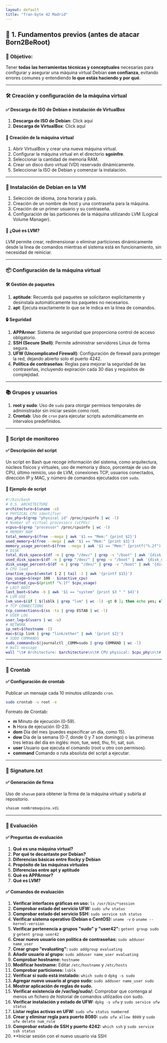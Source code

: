 ```yaml
---
layout: default
title: "fran-byte 42 Madrid"
---
```


## 🔹 1. Fundamentos previos (antes de atacar Born2BeRoot)

### 📌 Objetivo:

Tener **todas las herramientas técnicas y conceptuales** necesarias para configurar y asegurar una máquina virtual Debian **con confianza**, evitando errores comunes y entendiendo **lo que estás haciendo y por qué**.

---

### 🛠️ Creación y configuración de la máquina virtual

#### ✅ Descarga de ISO de Debian e instalación de VirtualBox

1. **Descarga de ISO de Debian**: Click aquí
2. **Descarga de VirtualBox**: Click aquí

#### 🔧 Creación de la máquina virtual

1. Abrir VirtualBox y crear una nueva máquina virtual.
2. Configurar la máquina virtual en el directorio **sgoinfre**.
3. Seleccionar la cantidad de memoria RAM.
4. Crear un disco duro virtual (VDI) reservado dinámicamente.
5. Seleccionar la ISO de Debian y comenzar la instalación.

---

### 🧱 Instalación de Debian en la VM

1. Selección de idioma, zona horaria y país.
2. Creación de un nombre de host y una contraseña para la máquina.
3. Creación de un primer usuario y su contraseña.
4. Configuración de las particiones de la máquina utilizando LVM (Logical Volume Manager).

#### 🧪 ¿Qué es LVM?

LVM permite crear, redimensionar o eliminar particiones dinámicamente desde la línea de comandos mientras el sistema está en funcionamiento, sin necesidad de reiniciar.

---

### 📦 Configuración de la máquina virtual

#### 🛠️ Gestión de paquetes

1. **aptitude**: Recuerda qué paquetes se solicitaron explícitamente y desinstala automáticamente los paquetes no necesarios.
2. **apt**: Ejecuta exactamente lo que se le indica en la línea de comandos.

#### 🔒 Seguridad

1. **APPArmor**: Sistema de seguridad que proporciona control de acceso obligatorio.
2. **SSH (Secure Shell)**: Permite administrar servidores Linux de forma segura.
3. **UFW (Uncomplicated Firewall)**: Configuración de firewall para proteger la red, dejando abierto solo el puerto 4242.
4. **Política de contraseñas**: Reglas para mejorar la seguridad de las contraseñas, incluyendo expiración cada 30 días y requisitos de complejidad.

---

### 📚 Grupos y usuarios

1. **root y sudo**: Uso de `sudo` para otorgar permisos temporales de administrador sin iniciar sesión como root.
2. **Crontab**: Uso de `cron` para ejecutar scripts automáticamente en intervalos predefinidos.

---

### 🧬 Script de monitoreo

#### ✅ Descripción del script

Un script en Bash que recoge información del sistema, como arquitectura, núcleos físicos y virtuales, uso de memoria y disco, porcentaje de uso de CPU, último reinicio, uso de LVM, conexiones TCP, usuarios conectados, dirección IP y MAC, y número de comandos ejecutados con `sudo`.

#### 🧪 Ejemplo de script

```bash
#!/bin/bash
# O.S. ARCHITECTURE
architecture=$(uname -a)
# PHYSICAL CPU identifier
cpu_phy=$(grep "physical id" /proc/cpuinfo | wc -l)
# Number of virtual processors (vCPUs)
vcpus=$(grep "processor" /proc/cpuinfo | wc -l)
# MEMORY RAM
total_memory=$(free --mega | awk '$1 == "Mem:" {print $2}')
used_memory=$(free --mega | awk '$1 == "Mem:" {print $3}')
memory_usage_percent=$(free --mega | awk '$1 == "Mem:" {printf("%.2f"), $3/$2*100}')
# DISK
total_disk_space=$(df -m | grep "/dev/" | grep -v "/boot" | awk '{disk_t += $2} END {printf ("%.1fGb\n"), disk_t/1024}')
used_disk_space=$(df -m | grep "/dev/" | grep -v "/boot" | awk '{disk_u += $3} END {print disk_u}')
disk_usage_percent=$(df -m | grep "/dev/" | grep -v "/boot" | awk '{disk_u += $3} {disk_t += $2} END {printf("%d"), disk_u/disk_t*100}')
# CPU load
inactive_cpu=$(vmstat 1 2 | tail -1 | awk '{printf $15}')
cpu_usage=$(expr 100 - $inactive_cpu)
formatted_cpu=$(printf "%.1f" $cpu_usage)
# LAST BOOT
last_boot=$(who -b | awk '$1 == "system" {print $3 " " $4}')
# LVM USE
lvm_use=$(if [ $(lsblk | grep "lvm" | wc -l) -gt 0 ]; then echo yes; else echo no; fi)
# TCP CONNECTIONS
tcp_connections=$(ss -ta | grep ESTAB | wc -l)
# USER LOG
user_log=$(users | wc -w)
# NETWORK
ip_net=$(hostname -I)
mac=$(ip link | grep "link/ether" | awk '{print $2}')
# SUDO COMMANDS
sudo_commands=$(journalctl _COMM=sudo | grep COMMAND | wc -l)
# Wall message
wall "\t# Architecture: $architecture\n\t# CPU physical: $cpu_phy\n\t# vCPU: $vcpus\n\t# Memory Usage: $used_memory/${total_memory}MB ($memory_usage_percent%)\n\t# Disk Usage: $used_disk_space/${total_disk_space} ($disk_usage_percent%)\n\t# CPU load: $formatted_cpu%\n\t# Last boot: $last_boot\n\t# LVM use: $lvm_use\n\t# TCP Connections: $tcp_connections ESTABLISHED\n\t# User log: $user_log\n\t# Network: IP $ip_net ($mac)\n\t# Sudo: $sudo_commands cmd"
```

---

### 🧾 Crontab

#### ✅ Configuración de crontab

Publicar un mensaje cada 10 minutos utilizando `cron`.

```bash
sudo crontab -u root -e
```

Formato de Crontab:

- **m** Minuto de ejecución (0-59).
- **h** Hora de ejecución (0-23).
- **dom** Día del mes (puedes especificar un día, como 15).
- **dow** Día de la semana (0-7, donde 0 y 7 son domingo) o las primeras tres letras del día en inglés: mon, tue, wed, thu, fri, sat, sun.
- **user** Usuario que ejecuta el comando (root u otro con permisos).
- **command** Comando o ruta absoluta del script a ejecutar.

---

### 📜 Signature.txt

#### ✅ Generación de firma

Uso de `shasum` para obtener la firma de la máquina virtual y subirla al repositorio.

```bash
shasum nombremaquina.vdi
```

---

### 🧠 Evaluación

#### ✅ Preguntas de evaluación

1. **Qué es una máquina virtual?**
2. **Por qué te decantaste por Debian?**
3. **Diferencias básicas entre Rocky y Debian**
4. **Propósito de las máquinas virtuales**
5. **Diferencias entre apt y aptitude**
6. **Qué es APPArmor?**
7. **Qué es LVM?**

#### ✅ Comandos de evaluación

1. **Verificar interfaces gráficas en uso:** `ls /usr/bin/*session`
2. **Comprobar estado del servicio UFW:** `sudo ufw status`
3. **Comprobar estado del servicio SSH:** `sudo service ssh status`
4. **Verificar sistema operativo (Debian o CentOS):** `uname -v` o `uname --kernel-version`
5. **Verificar pertenencia a grupos "sudo" y "user42":** `getent group sudo` y `getent group user42`
6. **Crear nuevo usuario con política de contraseñas:** `sudo adduser name_user`
7. **Crear grupo "evaluating":** `sudo addgroup evaluating`
8. **Añadir usuario al grupo:** `sudo adduser name_user evaluating`
9. **Comprobar hostname:** `hostname`
10. **Modificar hostname:** Editar `/etc/hostname` y `/etc/hosts`
11. **Comprobar particiones:** `lsblk`
12. **Verificar si sudo está instalado:** `which sudo` o `dpkg -s sudo`
13. **Agregar nuevo usuario al grupo sudo:** `sudo adduser name_user sudo`
14. **Mostrar aplicación de reglas de sudo.**
15. **Verificar existencia de /var/log/sudo/:** Comprobar que contenga al menos un fichero de historial de comandos utilizados con sudo.
16. **Verificar instalación y estado de UFW:** `dpkg -s ufw` y `sudo service ufw status`
17. **Listar reglas activas en UFW:** `sudo ufw status numbered`
18. **Crear y eliminar regla para puerto 8080:** `sudo ufw allow 8080` y `sudo ufw delete num_rule`
19. **Comprobar estado de SSH y puerto 4242:** `which ssh` y `sudo service ssh status`
20. **Iniciar sesión con el nuevo usuario via SSH

